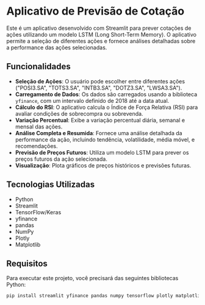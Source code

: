 # Aplicativo de Previsão de Cotação

Este é um aplicativo desenvolvido com Streamlit para prever cotações de ações utilizando um modelo LSTM (Long Short-Term Memory). O aplicativo permite a seleção de diferentes ações e fornece análises detalhadas sobre a performance das ações selecionadas.

## Funcionalidades

- **Seleção de Ações**: O usuário pode escolher entre diferentes ações ("POSI3.SA", "TOTS3.SA", "INTB3.SA", "DOTZ3.SA", "LWSA3.SA").
- **Carregamento de Dados**: Os dados são carregados usando a biblioteca `yfinance`, com um intervalo definido de 2018 até a data atual.
- **Cálculo do RSI**: O aplicativo calcula o Índice de Força Relativa (RSI) para avaliar condições de sobrecompra ou sobrevenda.
- **Variação Percentual**: Exibe a variação percentual diária, semanal e mensal das ações.
- **Análise Completa e Resumida**: Fornece uma análise detalhada da performance da ação, incluindo tendência, volatilidade, média móvel, e recomendações.
- **Previsão de Preços Futuros**: Utiliza um modelo LSTM para prever os preços futuros da ação selecionada.
- **Visualização**: Plota gráficos de preços históricos e previsões futuras.

## Tecnologias Utilizadas

- Python
- Streamlit
- TensorFlow/Keras
- yfinance
- pandas
- NumPy
- Plotly
- Matplotlib

## Requisitos

Para executar este projeto, você precisará das seguintes bibliotecas Python:

```bash
pip install streamlit yfinance pandas numpy tensorflow plotly matplotlib
